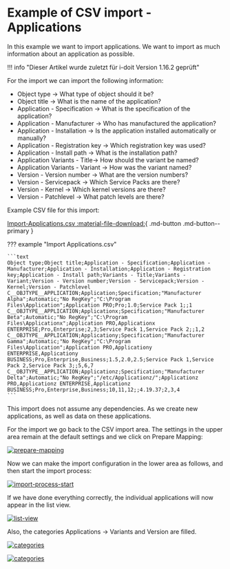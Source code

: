 # Example of CSV import - Applications

In this example we want to import applications. We want to import as much information about an application as possible.

!!! info "Dieser Artikel wurde zuletzt für i-doit Version 1.16.2 geprüft"

For the import we can import the following information:

-  Object type → What type of object should it be?
-  Object title → What is the name of the application?
-  Application - Specification → What is the specification of the application?
-  Application - Manufacturer → Who has manufactured the application?
-  Application - Installation → Is the application installed automatically or manually?
-  Application - Registration key → Which registration key was used?
-  Application - Install path → What is the installation path?
-  Application Variants - Title→ How should the variant be named?
-  Application Variants - Variant → How was the variant named?
-  Version - Version number → What are the version numbers?
-  Version - Servicepack → Which Service Packs are there?
-  Version - Kernel → Which kernel versions are there?
-  Version - Patchlevel → What patch levels are there?

Example CSV file for this import:

[Import-Applications.csv :material-file-download:](../../assets/images/en/consolidate-data/csv-data-import/csv-import-applications/Import-Applications.csv){ .md-button .md-button--primary }

??? example "Import Applications.csv"

    ```text
    Object type;Object title;Application - Specification;Application - Manufacturer;Application - Installation;Application - Registration key;Application - Install path;Variants - Title;Variants - Variant;Version - Version number;Version - Servicepack;Version - Kernel;Version - Patchlevel
    C__OBJTYPE__APPLICATION;Application;Specification;"Manufacturer Alpha";Automatic;"No RegKey";"C:\Program Files\Application";Application PRO;Pro;1.0;Service Pack 1;;1
    C__OBJTYPE__APPLICATION;Applicationx;Specification;"Manufacturer Beta";Automatic;"No RegKey";"C:\Program Files\Applicationx";Application PRO,Applicationx ENTERPRISE;Pro,Enterprise;2,3;Service Pack 1,Service Pack 2;;1,2
    C__OBJTYPE__APPLICATION;Applicationy;Specification;"Manufacturer Gamma";Automatic;"No RegKey";"C:\Program Files\Application";Application PRO,Applicationy ENTERPRISE,Applicationy BUSINESS;Pro,Enterprise,Business;1.5,2.0,2.5;Service Pack 1,Service Pack 2,Service Pack 3;;5,6,7 C__OBJTYPE__APPLICATION;Applicationz;Specification;"Manufacturer Delta";Automatic;"No RegKey";"/etc/Applicationz/";Applicationz PRO,Applicationz ENTERPRISE,Applicationz BUSINESS;Pro,Enterprise,Business;10,11,12;;4.19.37;2,3,4
    ```

This import does not assume any dependencies. As we create new applications, as well as data on these applications.

For the import we go back to the CSV import area. The settings in the upper area remain at the default settings and we click on Prepare Mapping:

[![prepare-mapping](../../assets/images/en/consolidate-data/csv-data-import/csv-import-applications/1-csvi-a.png)](../../assets/images/en/consolidate-data/csv-data-import/csv-import-applications/1-csvi-a.png)

Now we can make the import configuration in the lower area as follows, and then start the import process:

[![import-process-start](../../assets/images/en/consolidate-data/csv-data-import/csv-import-applications/2-csvi-a.png)](../../assets/images/en/consolidate-data/csv-data-import/csv-import-applications/2-csvi-a.png)

If we have done everything correctly, the individual applications will now appear in the list view.

[![list-view](../../assets/images/en/consolidate-data/csv-data-import/csv-import-applications/3-csvi-a.png)](../../assets/images/en/consolidate-data/csv-data-import/csv-import-applications/3-csvi-a.png)

Also, the categories Applications → Variants and Version are filled.

[![categories](../../assets/images/en/consolidate-data/csv-data-import/csv-import-applications/4-csvi-a.png)](../../assets/images/en/consolidate-data/csv-data-import/csv-import-applications/4-csvi-a.png)

[![categories](../../assets/images/en/consolidate-data/csv-data-import/csv-import-applications/5-csvi-a.png)](../../assets/images/en/consolidate-data/csv-data-import/csv-import-applications/5-csvi-a.png)
